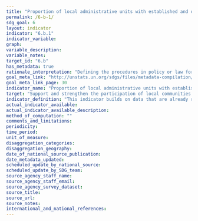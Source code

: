 ```yaml
---
title: "Proportion of local administrative units with established and operational policies and procedures for participation of local communities in water and sanitation management"
permalink: /6-b-1/
sdg_goal: 6
layout: indicator
indicator: "6.b.1"
indicator_variable: 
graph: 
variable_description: 
variable_notes: 
target_id: "6.b"
has_metadata: true
rationale_interpretation: "Defining the procedures in policy or law for the participation of local communities is vital to ensure needs of all the community is met, including the most vulnerable and also encourages ownership of schemes which in turn contributes to their sustainability."
goal_meta_link: "http://unstats.un.org/sdgs/files/metadata-compilation/Metadata-Goal-6.pdf"
goal_meta_link_page: 30
indicator_name: "Proportion of local administrative units with established and operational policies and procedures for participation of local communities in water and sanitation management"
target: "Support and strengthen the participation of local communities in improving water and sanitation management."
indicator_definition: "This indicator builds on data that are already regularly collected by UN-Water GLAAS on the presence, at the national level, of clearly defined procedures in laws or policies for participation by service users. NThis indicator will also build on the data collected for the Status of Integrated Water Resources Management (IWRM) reporting in SDG target 6.5, in particular on the presence of formal stakeholder structures established at sub-catchment level. Because of the above, it is envisaged that this indicator will evolve and will be further qualified during the SDG period, focussing on sanitation, drinking water and hygiene first and then expanding on water resources management."
actual_indicator_available: 
actual_indicator_available_description: 
method_of_computation: ""
comments_and_limitations: 
periodicity: 
time_period: 
unit_of_measure: 
disaggregation_categories: 
disaggregation_geography: 
date_of_national_source_publication: 
date_metadata_updated: 
scheduled_update_by_national_source: 
scheduled_update_by_SDG_team: 
source_agency_staff_name: 
source_agency_staff_email: 
source_agency_survey_dataset: 
source_title: 
source_url: 
source_notes: 
international_and_national_references: 
---
```


